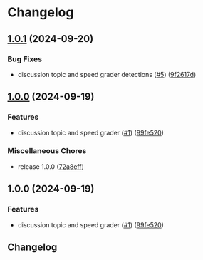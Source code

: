 # Changelog

## [1.0.1](https://github.com/Annoto/canvas-js/compare/v1.0.0...v1.0.1) (2024-09-20)


### Bug Fixes

* discussion topic and speed grader detections ([#5](https://github.com/Annoto/canvas-js/issues/5)) ([9f2617d](https://github.com/Annoto/canvas-js/commit/9f2617daef8af67b8113a498700bb5b14e85041e))

## [1.0.0](https://github.com/Annoto/canvas-js/compare/v1.0.0...v1.0.0) (2024-09-19)


### Features

* discussion topic and speed grader ([#1](https://github.com/Annoto/canvas-js/issues/1)) ([99fe520](https://github.com/Annoto/canvas-js/commit/99fe52016295f9dc969985c000417fdd63969af3))


### Miscellaneous Chores

* release 1.0.0 ([72a8eff](https://github.com/Annoto/canvas-js/commit/72a8effa52b8719bc8ce59a5f5946bdc9acd2f85))

## 1.0.0 (2024-09-19)


### Features

* discussion topic and speed grader ([#1](https://github.com/Annoto/canvas-js/issues/1)) ([99fe520](https://github.com/Annoto/canvas-js/commit/99fe52016295f9dc969985c000417fdd63969af3))

## Changelog
